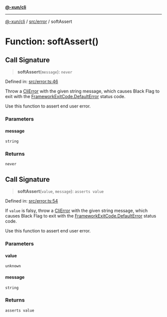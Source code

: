 [**@-xun/cli**](../../../README.md)

***

[@-xun/cli](../../../README.md) / [src/error](../README.md) / softAssert

# Function: softAssert()

## Call Signature

> **softAssert**(`message`): `never`

Defined in: [src/error.ts:46](https://github.com/Xunnamius/cli-utils/blob/682abac4b6c3e5d4332a000231005349474476be/src/error.ts#L46)

Throw a [CliError](../../classes/CliError.md) with the given string message, which
causes Black Flag to exit with the [FrameworkExitCode.DefaultError](../../enumerations/FrameworkExitCode.md#defaulterror)
status code.

Use this function to assert end user error.

### Parameters

#### message

`string`

### Returns

`never`

## Call Signature

> **softAssert**(`value`, `message`): `asserts value`

Defined in: [src/error.ts:54](https://github.com/Xunnamius/cli-utils/blob/682abac4b6c3e5d4332a000231005349474476be/src/error.ts#L54)

If `value` is falsy, throw a [CliError](../../classes/CliError.md) with the given string message,
which causes Black Flag to exit with the
[FrameworkExitCode.DefaultError](../../enumerations/FrameworkExitCode.md#defaulterror) status code.

Use this function to assert end user error.

### Parameters

#### value

`unknown`

#### message

`string`

### Returns

`asserts value`
